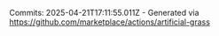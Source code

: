 Commits: 2025-04-21T17:11:55.011Z - Generated via https://github.com/marketplace/actions/artificial-grass
<br>
